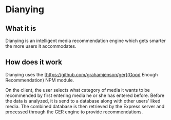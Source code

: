 # Dianying

## What it is

Dianying is an intelligent media recommendation engine which gets smarter the more users it accommodates.

## How does it work

Dianying uses the [https://github.com/grahamjenson/ger](Good Enough Recommendation) NPM module.

On the client, the user selects what category of media it wants to be recommended by first entering media he or she has entered before. Before the data is analyzed, it is send to a database along with other users' liked media. The combined database is then retrieved by the Express server and processed through the GER engine to provide recommendations.
